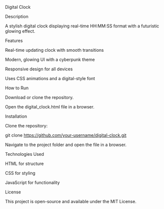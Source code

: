 Digital Clock

Description

A stylish digital clock displaying real-time HH:MM:SS format with a futuristic glowing effect.

Features

Real-time updating clock with smooth transitions

Modern, glowing UI with a cyberpunk theme

Responsive design for all devices

Uses CSS animations and a digital-style font

How to Run

Download or clone the repository.

Open the digital_clock.html file in a browser.

Installation

Clone the repository:

git clone https://github.com/your-username/digital-clock.git

Navigate to the project folder and open the file in a browser.

Technologies Used

HTML for structure

CSS for styling

JavaScript for functionality

License

This project is open-source and available under the MIT License.
